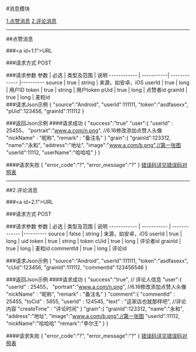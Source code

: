 #消息模块

[1.点赞消息](#1)
[2.评论消息](#2)

---
##<a id="1">点赞消息</a>

###<a id=1.1">URL</a>


###<a id="1.2">请求方式</a>
POST

###<a id="1.3">请求参数</a>
     参数    | 必选 			| 类型及范围    | 说明
------------ | -----------| ------------- |---------- 
source		| true		| string        | 来源，如安卓，iOS
userId  	| true		| long          | 用户ID
token		| true		| string        | 用户token
pUid		| true		| long        	| 点赞者id
grainId		| true		| long        	| 麦粒id		
###<a id="1.4">请求Json示例</a>
	{
		"source":"Android",
		"userId":111111,
		"token":"asdfasexx",
		"pUid":123456,
		"grainId":111112
	}

###<a id="1.5">返回Json示例</a>
####<a id="1.5.1">请求成功</a>
	{
		"success":"true"
		"user":{
			"userId" : 25455，
             		"portrait":"www.a.com/n.png",  //6.16修改添加点赞人头像
			"nickName" : "昵称",
			"remark" : "备注名"
		}
		"grain":{
			"grainId":123312,
			"name":"永和",
			"address":"地址",
			"image":"www.a.com/b.png",//第一张图
			"userId":11112,
			"userName":"哈哈哈"
		}
	}

####<a id="1.5.2">请求失败</a>
	{
		"error_code":"?",
		"error_message":"?"
	}
[错误码详见错误码对照表](错误码对照表.md)

---
##<a id="2">2.评论消息</a>

###<a id=2.1">URL</a>

###<a id="2.2">请求方式</a>
POST

###<a id="1.1.4">请求参数</a>
     参数    	| 必选 		| 类型及范围    | 说明
------------ 	| -----------	| ------------- |---------- 
source       	| false 	| string      	| 来源，如安卓，iOS
userId       	| true   	| long        	| uid
token		| true		| string	| token
cUid		| true		| long        	| 评论者id
grainId		| true		| long        	| 麦粒id
commentId	| true		| long		| 评论id		

###<a id="2.3">请求Json示例</a>
	{
		"source":"Android",
		"userId":111111,
		"token":"asdfasexx",
		"cUid":123456,
		"grainId":111112,
		"commentId":123456546
	}

###<a id="2.4">返回Json示例</a>
####<a id="2.4.1">请求成功</a>
	{
		"success":"true",
		// 评论人信息
		"user":{
			"userId" : 25455，
             		"portrait":"www.a.com/n.png",  //6.16修改添加点赞人头像
			"nickName" : "昵称",
			"remark" : "备注名"
		}
		"comment":{
			"commentId" : 25455,
            		"toCid" : 5655,
            		"userId" : 124545,
            		"text" : "这家店也就那样吧", //评论内容
            		"createTime" : "评论时间"
		}
		"grain":{
			"grainId":123312,
			"name":"永和",
			"address":"地址",
			"image":"www.a.com/b.png",//第一张图
			"userId":11112,
			"nickName":"哈哈哈"
			"remark":"李尔王"
		}
	}

####<a id="2.4.2">请求失败</a>
	{
		"error_code":"?",
		"error_message":"?"
	}
[错误码详见错误码对照表](错误码对照表.md)
